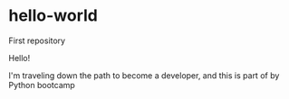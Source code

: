 # hello-world
First repository

Hello!

I'm traveling down the path to become a developer, and this is part of by Python bootcamp
